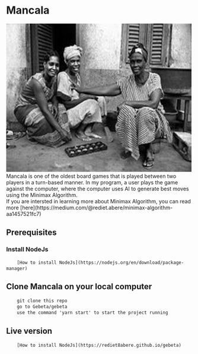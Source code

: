 # Mancala
<img src="public/images/AwaleMancala.jpg" width="500" height="400" />
Mancala is one of the oldest board games that is played between two players in a turn-based manner. In my program, a user plays the game against the computer, where the computer uses AI to generate best moves using the Minimax Algorithm.
<br/>
If you are intersted in learning more about Minimax Algorithm, you can read more [here](https://medium.com/@rediet.abere/minimax-algorithm-aa1457521fc7)

## Prerequisites
  ### Install NodeJs
        [How to install NodeJs](https://nodejs.org/en/download/package-manager)
## Clone Mancala on your local computer 
        git clone this repo
        go to Gebeta/gebeta 
        use the command 'yarn start' to start the project running
## Live version
        [How to install NodeJs](https://rediet8abere.github.io/gebeta)
       
